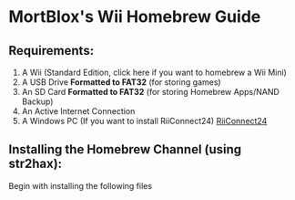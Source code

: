 # MortBlox's Wii Homebrew Guide

## Requirements:
1. A Wii (Standard Edition, click here if you want to homebrew a Wii Mini)
2. A USB Drive **Formatted to FAT32** (for storing games)
3. An SD Card **Formatted to FAT32** (for storing Homebrew Apps/NAND Backup)
4. An Active Internet Connection
5. A Windows PC (If you want to install RiiConnect24) <a href="http://www.something.com"> RiiConnect24 </a>

## Installing the Homebrew Channel (using str2hax):
  Begin with installing the following files

